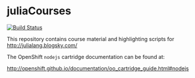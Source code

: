 # juliaCourses

[![Build Status](https://travis-ci.org/DANA-Laboratory/julia-rahamooz.svg?branch=master)](https://travis-ci.org/DANA-Laboratory/julia-rahamooz.svg)

This repository contains course material and highlighting scripts for http://julialang.blogsky.com/


The OpenShift `nodejs` cartridge documentation can be found at:

http://openshift.github.io/documentation/oo_cartridge_guide.html#nodejs
